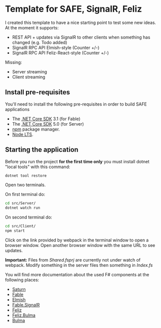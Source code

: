 # Template for SAFE, SignalR, Feliz
I created this template to have a nice starting point to test some new ideas.
At the moment it supports:
* REST API + updates via SignalR to other clients when something has changed (e.g. Todo added)
* SignalR RPC API Elmish-style (Counter +/-)
* SignalR RPC API Feliz-React-style (Counter +/-)

Missing:
* Server streaming
* Client streaming

## Install pre-requisites
You'll need to install the following pre-requisites in order to build SAFE applications

* The [.NET Core SDK](https://www.microsoft.com/net/download) 3.1 (for Fable)
* The [.NET Core SDK](https://www.microsoft.com/net/download) 5.0 (for Server)
* [npm](https://nodejs.org/en/download/) package manager.
* [Node LTS](https://nodejs.org/en/download/).

## Starting the application
Before you run the project **for the first time only** you must install dotnet "local tools" with this command:

```bash
dotnet tool restore
```
Open two terminals.

On first terminal do:
```bash
cd src/Server/
dotnet watch run
```
On second terminal do:
```bash
cd src/Client/
npm start
```
Click on the link provided by webpack in the terminal window to open a browser window. Open another browser window with the same URL to see updates.

**Important:** Files from *Shared.fsprj* are currently not under watch of webpack. Modify something in the server files then something in _Index.fs_

You will find more documentation about the used F# components at the following places:

* [Saturn](https://saturnframework.org/docs/)
* [Fable](https://fable.io/docs/)
* [Elmish](https://elmish.github.io/elmish/)
* [Fable.SignalR](https://shmew.github.io/Fable.SignalR/#/)
* [Feliz](https://zaid-ajaj.github.io/Feliz/)
* [Feliz.Bulma](https://dzoukr.github.io/Feliz.Bulma/)
* [Bulma](https://bulma.io/documentation/)